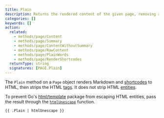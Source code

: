 ```yaml
---
title: Plain
description: Returns the rendered content of the given page, removing all HTML tags.
categories: []
keywords: []
action:
  related:
    - methods/page/Content
    - methods/page/Summary
    - methods/page/ContentWithoutSummary
    - methods/page/RawContent
    - methods/page/PlainWords
    - methods/page/RenderShortcodes
  returnType: string
  signatures: [PAGE.Plain]
---
```


The `Plain` method on a `Page` object renders Markdown and [shortcodes] to HTML, then strips the HTML [tags]. It does not strip HTML [entities].

To prevent Go's [html/template] package from escaping HTML entities, pass the result through the [`htmlUnescape`] function.

```go-html-template
{{ .Plain | htmlUnescape }}
```

[shortcodes]: /getting-started/glossary/#shortcode
[html/template]: https://pkg.go.dev/html/template
[entities]: https://developer.mozilla.org/en-US/docs/Glossary/Entity
[tags]: https://developer.mozilla.org/en-US/docs/Glossary/Tag
[`htmlUnescape`]: /functions/transform/htmlunescape/
